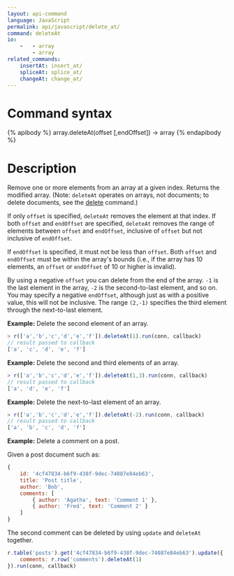 ```yaml
---
layout: api-command
language: JavaScript
permalink: api/javascript/delete_at/
command: deleteAt
io:
    -   - array
        - array
related_commands:
    insertAt: insert_at/
    spliceAt: splice_at/
    changeAt: change_at/
---
```


# Command syntax #

{% apibody %}
array.deleteAt(offset [,endOffset]) &rarr; array
{% endapibody %}

# Description #

Remove one or more elements from an array at a given index. Returns the modified array. (Note: `deleteAt` operates on arrays, not documents; to delete documents, see the [delete](/api/javascript/delete) command.)

If only `offset` is specified, `deleteAt` removes the element at that index. If both `offset` and `endOffset` are specified, `deleteAt` removes the range of elements between `offset` and `endOffset`, inclusive of `offset` but not inclusive of `endOffset`.

If `endOffset` is specified, it must not be less than `offset`. Both `offset` and `endOffset` must be within the array's bounds (i.e., if the array has 10 elements, an `offset` or `endOffset` of 10 or higher is invalid).

By using a negative `offset` you can delete from the end of the array. `-1` is the last element in the array, `-2` is the second-to-last element, and so on. You may specify a negative `endOffset`, although just as with a positive value, this will not be inclusive. The range `(2,-1)` specifies the third element through the next-to-last element.

__Example:__ Delete the second element of an array.

```javascript
> r(['a','b','c','d','e','f']).deleteAt(1).run(conn, callback)
// result passed to callback
['a', 'c', 'd', 'e', 'f']
```

__Example:__ Delete the second and third elements of an array.

```javascript
> r(['a','b','c','d','e','f']).deleteAt(1,3).run(conn, callback)
// result passed to callback
['a', 'd', 'e', 'f']
```

__Example:__ Delete the next-to-last element of an array.

```javascript
> r(['a','b','c','d','e','f']).deleteAt(-2).run(conn, callback)
// result passed to callback
['a', 'b', 'c', 'd', 'f']
```

__Example:__ Delete a comment on a post.

Given a post document such as:

```javascript
{
    id: '4cf47834-b6f9-438f-9dec-74087e84eb63',
    title: 'Post title',
    author: 'Bob',
    comments: [
        { author: 'Agatha', text: 'Comment 1' },
        { author: 'Fred', text: 'Comment 2' }
    ]
}
```

The second comment can be deleted by using `update` and `deleteAt` together.

```javascript
r.table('posts').get('4cf47834-b6f9-438f-9dec-74087e84eb63').update({
    comments: r.row('comments').deleteAt(1)
}).run(conn, callback)
```

